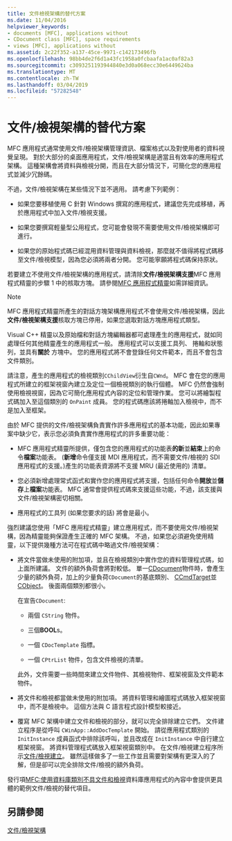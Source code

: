 ```yaml
---
title: 文件檢視架構的替代方案
ms.date: 11/04/2016
helpviewer_keywords:
- documents [MFC], applications without
- CDocument class [MFC], space requirements
- views [MFC], applications without
ms.assetid: 2c22f352-a137-45ce-9971-c142173496fb
ms.openlocfilehash: 98bb4de2f6d1a43fc1958a0fcbaafa1ac0af82a3
ms.sourcegitcommit: c3093251193944840e3d0a068ecc30e6449624ba
ms.translationtype: MT
ms.contentlocale: zh-TW
ms.lasthandoff: 03/04/2019
ms.locfileid: "57282548"
---
```

# <a name="alternatives-to-the-documentview-architecture"></a>文件/檢視架構的替代方案

MFC 應用程式通常使用文件/檢視架構管理資訊、檔案格式以及對使用者的資料視覺呈現。 對於大部分的桌面應用程式，文件/檢視架構是適當且有效率的應用程式架構。 這種架構會將資料與檢視分開，而且在大部分情況下，可簡化您的應用程式並減少冗餘碼。

不過，文件/檢視架構在某些情況下並不適用。 請考慮下列範例：

- 如果您要移植使用 C 針對 Windows 撰寫的應用程式，建議您先完成移植，再於應用程式中加入文件/檢視支援。

- 如果您要撰寫輕量型公用程式，您可能會發現不需要使用文件/檢視架構即可進行。

- 如果您的原始程式碼已經混用資料管理與資料檢視，那麼就不值得將程式碼移至文件/檢視模型，因為您必須將兩者分開。 您可能寧願將程式碼保持原狀。

若要建立不使用文件/檢視架構的應用程式，請清除**文件/檢視架構支援**MFC 應用程式精靈的步驟 1 中的核取方塊。 請參閱[MFC 應用程式精靈](../mfc/reference/mfc-application-wizard.md)如需詳細資訊。

> [!NOTE]
>  MFC 應用程式精靈所產生的對話方塊架構應用程式不會使用文件/檢視架構，因此**文件/檢視架構支援**核取方塊已停用，如果您選取對話方塊應用程式類型。

Visual C++ 精靈以及原始檔和對話方塊編輯器都可處理產生的應用程式，就如同處理任何其他精靈產生的應用程式一般。 應用程式可以支援工具列、 捲軸和狀態列，並具有**關於** 方塊中。 您的應用程式將不會登錄任何文件範本，而且不會包含文件類別。

請注意，產生的應用程式的檢視類別`CChildView`衍生自`CWnd`。 MFC 會在您的應用程式所建立的框架視窗內建立及定位一個檢視類別的執行個體。 MFC 仍然會強制使用檢視視窗，因為它可簡化應用程式內容的定位和管理作業。 您可以將繪製程式碼加入至這個類別的 `OnPaint` 成員。 您的程式碼應該將捲軸加入檢視中，而不是加入至框架。

由於 MFC 提供的文件/檢視架構負責實作許多應用程式的基本功能，因此如果專案中缺少它，表示您必須負責實作應用程式的許多重要功能：

- MFC 應用程式精靈所提供，僅包含您的應用程式的功能表**的新**並**結束**上的命令**檔案**功能表。 (**新增**命令僅支援 MDI 應用程式，而不需要文件/檢視的 SDI 應用程式的支援。)產生的功能表資源將不支援 MRU (最近使用的) 清單。

- 您必須新增處理常式函式和實作您的應用程式將支援，包括任何命令**開放**並**儲存**上**檔案**功能表。 MFC 通常會提供程式碼來支援這些功能，不過，該支援與文件/檢視架構密切相關。

- 應用程式的工具列 (如果您要求的話) 將會是最小。

強烈建議您使用「MFC 應用程式精靈」建立應用程式，而不要使用文件/檢視架構，因為精靈能夠保證產生正確的 MFC 架構。 不過，如果您必須避免使用精靈，以下提供幾種方法可在程式碼中略過文件/檢視架構：

- 將文件當做未使用的附加項，並且在檢視類別中實作您的資料管理程式碼，如上面所建議。 文件的額外負荷會將對較低。 單一[CDocument](../mfc/reference/cdocument-class.md)物件時，會產生少量的額外負荷，加上的少量負荷`CDocument`的基底類別、 [CCmdTarget](../mfc/reference/ccmdtarget-class.md)並[CObject](../mfc/reference/cobject-class.md)。 後面兩個類別都很小。

   在宣告`CDocument`:

  - 兩個 `CString` 物件。

  - 三個**BOOL**s。

  - 一個 `CDocTemplate` 指標。

  - 一個 `CPtrList` 物件，包含文件檢視的清單。

  此外，文件需要一些時間來建立文件物件、其檢視物件、框架視窗及文件範本物件。

- 將文件和檢視都當做未使用的附加項。 將資料管理和繪圖程式碼放入框架視窗中，而不是檢視中。 這個方法與 C 語言程式設計模型較接近。

- 覆寫 MFC 架構中建立文件和檢視的部分，就可以完全排除建立它們。 文件建立程序是從呼叫 `CWinApp::AddDocTemplate` 開始。 請從應用程式類別的 `InitInstance` 成員函式中排除該呼叫，並且改成在 `InitInstance` 中自行建立框架視窗。 將資料管理程式碼放入框架視窗類別中。 在文件/檢視建立程序所示[文件/檢視建立](../mfc/document-view-creation.md)。 雖然這樣做多了一些工作並且需要對架構有更深入的了解，但是卻可以完全排除文件/檢視的額外負荷。

發行項[MFC:使用資料庫類別不具文件和檢視](../data/mfc-using-database-classes-without-documents-and-views.md)資料庫應用程式的內容中會提供更具體的範例文件/檢視的替代項目。

## <a name="see-also"></a>另請參閱

[文件/檢視架構](../mfc/document-view-architecture.md)
